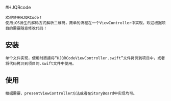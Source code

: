 #HJQRcode
 
    欢迎使用HJQRCode！
    使用iOS源生的解码方式解析二维码，简单的流程在一个ViewController中实现，欢迎根据项目的需要随意修改代码！

## 安装
    单个文件实现，使用时直接将“HJQRCodeViewController.swift”文件拷贝到项目中，或者将代码拷贝到项目的.swift文件中使用。

## 使用
    根据需要，presentViewController方法或者在StoryBoard中实现均可。

